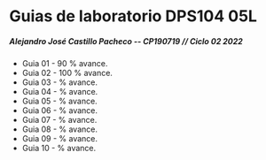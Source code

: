 # **Guias de laboratorio DPS104 05L**
#####  Alejandro José Castillo Pacheco  -- CP190719 // Ciclo 02 2022
- Guia 01 - 90 % avance.
- Guia 02 -  100 % avance.
- Guia 03 -  % avance.
- Guia 04 -  % avance.
- Guia 05 -  % avance.
- Guia 06 -  % avance.
- Guia 07 -  % avance.
- Guia 08 -  % avance.
- Guia 09 -  % avance.
- Guia 10 -  % avance.
